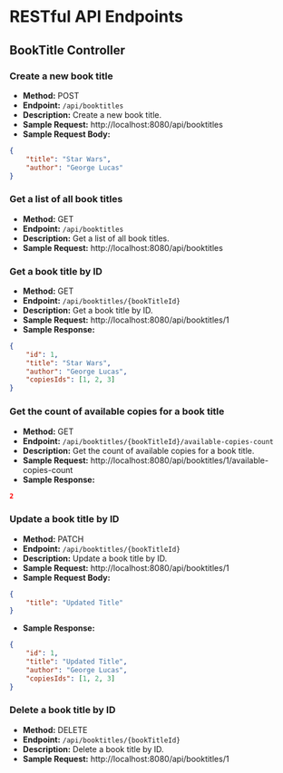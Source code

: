 # RESTful API Endpoints

## BookTitle Controller

### Create a new book title
- **Method:** POST
- **Endpoint:** `/api/booktitles`
- **Description:** Create a new book title.
- **Sample Request:** http://localhost:8080/api/booktitles
- **Sample Request Body:**
```json
{
    "title": "Star Wars",
    "author": "George Lucas"
}
```

### Get a list of all book titles
- **Method:** GET
- **Endpoint:** `/api/booktitles`
- **Description:** Get a list of all book titles.
- **Sample Request:** http://localhost:8080/api/booktitles

### Get a book title by ID
- **Method:** GET
- **Endpoint:** `/api/booktitles/{bookTitleId}`
- **Description:** Get a book title by ID.
- **Sample Request:** http://localhost:8080/api/booktitles/1
- **Sample Response:**
```json
{
    "id": 1,
    "title": "Star Wars",
    "author": "George Lucas",
    "copiesIds": [1, 2, 3]
}
```

### Get the count of available copies for a book title
- **Method:** GET
- **Endpoint:** `/api/booktitles/{bookTitleId}/available-copies-count`
- **Description:** Get the count of available copies for a book title.
- **Sample Request:** http://localhost:8080/api/booktitles/1/available-copies-count
- **Sample Response:**
```json
2
```

### Update a book title by ID
- **Method:** PATCH
- **Endpoint:** `/api/booktitles/{bookTitleId}`
- **Description:** Update a book title by ID.
- **Sample Request:** http://localhost:8080/api/booktitles/1
- **Sample Request Body:**
```json
{
    "title": "Updated Title"
}
```

- **Sample Response:**
```json
{
    "id": 1,
    "title": "Updated Title",
    "author": "George Lucas",
    "copiesIds": [1, 2, 3]
}
```

### Delete a book title by ID
- **Method:** DELETE
- **Endpoint:** `/api/booktitles/{bookTitleId}`
- **Description:** Delete a book title by ID.
- **Sample Request:** http://localhost:8080/api/booktitles/1